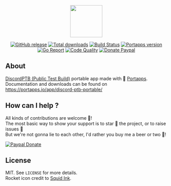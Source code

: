 <p align="center"><a href="https://portapps.io/app/discord-ptb-portable/" target="_blank"><img width="100" src="https://github.com/portapps/discord-ptb-portable/blob/master/res/papp.png"></a></p>

<p align="center">
  <a href="https://portapps.io/app/discord-ptb-portable/#download"><img src="https://img.shields.io/github/release/portapps/discord-ptb-portable.svg?style=flat-square" alt="GitHub release"></a>
  <a href="https://portapps.io/app/discord-ptb-portable/#download"><img src="https://img.shields.io/github/downloads/portapps/discord-ptb-portable/total.svg?style=flat-square" alt="Total downloads"></a>
  <a href="https://travis-ci.com/portapps/discord-ptb-portable"><img src="https://img.shields.io/travis/com/portapps/discord-ptb-portable/master.svg?style=flat-square" alt="Build Status"></a>
  <a href="https://github.com/portapps/portapps"><img src="https://img.shields.io/badge/portapps-1.20.3-479fdb.svg?style=flat-square" alt="Portapps version"></a>
  <a href="https://goreportcard.com/report/github.com/portapps/discord-ptb-portable"><img src="https://goreportcard.com/badge/github.com/portapps/discord-ptb-portable?style=flat-square" alt="Go Report"></a>
  <a href="https://www.codacy.com/app/portapps/discord-ptb-portable"><img src="https://img.shields.io/codacy/grade/8556c9e756164889b0307dbc7282ef0a.svg?style=flat-square" alt="Code Quality"></a>
  <a href="https://www.paypal.com/cgi-bin/webscr?cmd=_s-xclick&hosted_button_id=WQD7AQGPDEPSG"><img src="https://img.shields.io/badge/donate-paypal-7057ff.svg?style=flat-square" alt="Donate Paypal"></a>
</p>

## About

[DiscordPTB (Public Test Build)](https://discordapp.com) portable app made with 🚀 [Portapps](https://portapps.io).<br />
Documentation and downloads can be found on https://portapps.io/app/discord-ptb-portable/

## How can I help ?

All kinds of contributions are welcome :raised_hands:!<br />
The most basic way to show your support is to star :star2: the project, or to raise issues :speech_balloon:<br />
But we're not gonna lie to each other, I'd rather you buy me a beer or two :beers:!

[![Paypal Donate](https://portapps.io/img/paypal-donate.png)](https://www.paypal.com/cgi-bin/webscr?cmd=_s-xclick&hosted_button_id=WQD7AQGPDEPSG)

## License

MIT. See `LICENSE` for more details.<br />
Rocket icon credit to [Squid Ink](http://thesquid.ink).
